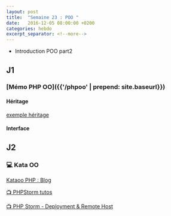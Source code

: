 ```yaml
---
layout: post
title:  "Semaine 23 : POO "
date:   2016-12-05 08:00:00 +0200
categories: hebdo 
excerpt_separator: <!--more-->
---
```


- Introduction POO part2

<!--more-->

## J1

### [Mémo PHP OO]({{'/phpoo' | prepend: site.baseurl}})

#### Héritage

[exemple héritage](https://gist.github.com/rxlabz/0267cf118991cbbe0bdcd40297ff05c8) 

#### Interface

## J2



### :computer: Kata OO

[Kataoo PHP : Blog](https://github.com/simplyon2/kataoo)



[:tv: PHPStorm tutos](https://www.youtube.com/playlist?list=PLQ176FUIyIUbfeFz-2EbDzwExRlD0Bc-w)

[:tv: PHP Storm - Deployment & Remote Host](https://www.youtube.com/watch?v=AHK20LWEWXQ)